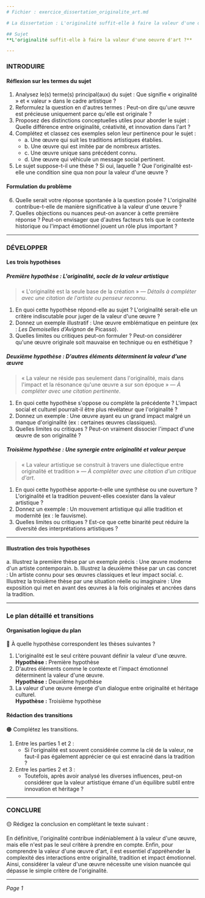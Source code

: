 ```yaml
---
# Fichier : exercice_dissertation_originalite_art.md

# La dissertation : L'originalité suffit-elle à faire la valeur d'une oeuvre d'art ?

## Sujet
**L'originalité suffit-elle à faire la valeur d'une oeuvre d'art ?**

---
```


### INTRODUIRE

#### Réflexion sur les termes du sujet

1. Analysez le(s) terme(s) principal(aux) du sujet : Que signifie « originalité » et « valeur » dans le cadre artistique ?
2. Reformulez la question en d'autres termes : Peut-on dire qu'une œuvre est précieuse uniquement parce qu'elle est originale ?
3. Proposez des distinctions conceptuelles utiles pour aborder le sujet : Quelle différence entre originalité, créativité, et innovation dans l'art ?
4. Complétez et classez ces exemples selon leur pertinence pour le sujet :
   - a. Une œuvre qui suit les traditions artistiques établies.
   - b. Une œuvre qui est imitée par de nombreux artistes.
   - c. Une œuvre unique sans précédent connu.
   - d. Une œuvre qui véhicule un message social pertinent.
5. Le sujet suppose-t-il une thèse ? Si oui, laquelle ? Que l'originalité est-elle une condition sine qua non pour la valeur d'une œuvre ?

#### Formulation du problème

6. Quelle serait votre réponse spontanée à la question posée ? L'originalité contribue-t-elle de manière significative à la valeur d'une œuvre ?
7. Quelles objections ou nuances peut-on avancer à cette première réponse ? Peut-on envisager que d'autres facteurs tels que le contexte historique ou l'impact émotionnel jouent un rôle plus important ?

---

### DÉVELOPPER

#### Les trois hypothèses

##### Première hypothèse : L'originalité, socle de la valeur artistique

> « L'originalité est la seule base de la création » — *Détails à compléter avec une citation de l'artiste ou penseur reconnu*.

1. En quoi cette hypothèse répond-elle au sujet ? L'originalité serait-elle un critère indiscutable pour juger de la valeur d'une œuvre ?
2. Donnez un exemple illustratif : Une œuvre emblématique en peinture (ex : *Les Demoiselles d'Avignon* de Picasso).
3. Quelles limites ou critiques peut-on formuler ? Peut-on considérer qu'une œuvre originale soit mauvaise en technique ou en esthétique ?

##### Deuxième hypothèse : D'autres éléments déterminent la valeur d'une œuvre

> « La valeur ne réside pas seulement dans l'originalité, mais dans l'impact et la résonance qu'une œuvre a sur son époque » — *À compléter avec une citation pertinente*.

1. En quoi cette hypothèse s'oppose ou complète la précédente ? L'impact social et culturel pourrait-il être plus révélateur que l'originalité ?
2. Donnez un exemple : Une œuvre ayant eu un grand impact malgré un manque d'originalité (ex : certaines œuvres classiques).
3. Quelles limites ou critiques ? Peut-on vraiment dissocier l'impact d'une œuvre de son originalité ?

##### Troisième hypothèse : Une synergie entre originalité et valeur perçue

> « La valeur artistique se construit à travers une dialectique entre originalité et tradition » — *À compléter avec une citation d'un critique d'art*.

1. En quoi cette hypothèse apporte-t-elle une synthèse ou une ouverture ? L'originalité et la tradition peuvent-elles coexister dans la valeur artistique ?
2. Donnez un exemple : Un mouvement artistique qui allie tradition et modernité (ex : le fauvisme).
3. Quelles limites ou critiques ? Est-ce que cette binarité peut réduire la diversité des interprétations artistiques ?

---

#### Illustration des trois hypothèses

a. Illustrez la première thèse par un exemple précis : Une œuvre moderne d'un artiste contemporain.
b. Illustrez la deuxième thèse par un cas concret : Un artiste connu pour ses œuvres classiques et leur impact social.
c. Illustrez la troisième thèse par une situation réelle ou imaginaire : Une exposition qui met en avant des œuvres à la fois originales et ancrées dans la tradition.

---

### Le plan détaillé et transitions

#### Organisation logique du plan

🔴 À quelle hypothèse correspondent les thèses suivantes ?

1. L'originalité est le seul critère pouvant définir la valeur d'une œuvre.  
   **Hypothèse :** Première hypothèse
2. D'autres éléments comme le contexte et l'impact émotionnel déterminent la valeur d'une œuvre.  
   **Hypothèse :** Deuxième hypothèse
3. La valeur d'une œuvre émerge d'un dialogue entre originalité et héritage culturel.  
   **Hypothèse :** Troisième hypothèse

#### Rédaction des transitions

🟠 Complétez les transitions.

1. Entre les parties 1 et 2 :  
   - Si l'originalité est souvent considérée comme la clé de la valeur, ne faut-il pas également apprécier ce qui est enraciné dans la tradition ?
2. Entre les parties 2 et 3 :  
   - Toutefois, après avoir analysé les diverses influences, peut-on considérer que la valeur artistique émane d'un équilibre subtil entre innovation et héritage ?

---

### CONCLURE

🟡 Rédigez la conclusion en complétant le texte suivant :

En définitive, l'originalité contribue indéniablement à la valeur d'une œuvre, mais elle n'est pas le seul critère à prendre en compte. Enfin, pour comprendre la valeur d'une œuvre d'art, il est essentiel d'appréhender la complexité des interactions entre originalité, tradition et impact émotionnel. Ainsi, considérer la valeur d'une œuvre nécessite une vision nuancée qui dépasse le simple critère de l'originalité.

--- 

*Page 1*